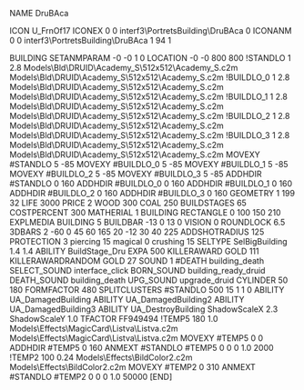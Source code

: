 NAME DruBAca

ICON U_FrnOf17
ICONEX 0 0 interf3\PortretsBuilding\DruBAca 0
ICONANM 0 0 interf3\PortretsBuilding\DruBAca 1 94 1

BUILDING
SETANMPARAM -0 -0 1 0
LOCATION -0 -0 800 800
!STANDLO      1 2.8 Models\Bld\DRUID\Academy_S\512x512\Academy_S.c2m Models\Bld\DRUID\Academy_S\512x512\Academy_S.c2m
!BUILDLO_0    1 2.8 Models\Bld\DRUID\Academy_S\512x512\Academy_S.c2m Models\Bld\DRUID\Academy_S\512x512\Academy_S.c2m
!BUILDLO_1    1 2.8 Models\Bld\DRUID\Academy_S\512x512\Academy_S.c2m Models\Bld\DRUID\Academy_S\512x512\Academy_S.c2m
!BUILDLO_2    1 2.8 Models\Bld\DRUID\Academy_S\512x512\Academy_S.c2m Models\Bld\DRUID\Academy_S\512x512\Academy_S.c2m
!BUILDLO_3    1 2.8 Models\Bld\DRUID\Academy_S\512x512\Academy_S.c2m Models\Bld\DRUID\Academy_S\512x512\Academy_S.c2m
MOVEXY #STANDLO   5 -85
MOVEXY #BUILDLO_0 5 -85
MOVEXY #BUILDLO_1 5 -85
MOVEXY #BUILDLO_2 5 -85
MOVEXY #BUILDLO_3 5 -85
ADDHDIR #STANDLO 0 160
ADDHDIR #BUILDLO_0 0 160
ADDHDIR #BUILDLO_1 0 160
ADDHDIR #BUILDLO_2 0 160
ADDHDIR #BUILDLO_3 0 160
GEOMETRY 1 199 32
LIFE     3000
PRICE 2 WOOD 300 COAL 250
BUILDSTAGES 65
COSTPERCENT 300
MATHERIAL 1 BUILDING
RECTANGLE    0 100 150 210
EXPLMEDIA BUILDING 5
BUILDBAR -13 0 13 0
VISION 0
ROUNDLOCK 6.5
3DBARS 2 -60 0 45 60 165 20 -12 30 40 225
ADDSHOTRADIUS 125
PROTECTION 3 piercing 15 magical 0 crushing 15
SELTYPE SelBigBuilding 1.4 1.4
ABILITY BuildStage_Dru
EXPA 500
KILLERAWARD             GOLD 111
KILLERAWARDRANDOM       GOLD 27
SOUND 1 #DEATH building_death
SELECT_SOUND interface_click
BORN_SOUND building_ready_druid
DEATH_SOUND building_death
UPG_SOUND upgrade_druid
CYLINDER 50 180
FORMFACTOR 480
SPLITCLUSTERS #STANDLO 500 15 1 1 0
ABILITY UA_DamagedBuilding
ABILITY UA_DamagedBuilding2
ABILITY UA_DamagedBuilding3
ABILITY UA_DestroyBuilding
ShadowScaleX 2.3
ShadowScaleY 1.0
TFACTOR FF949494
!TEMP5 180 1.0 Models\Effects\MagicCard\Listva\Listva.c2m Models\Effects\MagicCard\Listva\Listva.c2m
MOVEXY  #TEMP5 0 0
ADDHDIR #TEMP5 0 160
ANMEXT #STANDLO #TEMP5 0 0 0 1.0 2000
!TEMP2 100 0.24 Models\Effects\BildColor2.c2m Models\Effects\BildColor2.c2m
MOVEXY  #TEMP2 0 310
ANMEXT #STANDLO #TEMP2 0 0 0 1.0 50000
[END]
